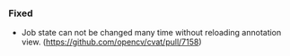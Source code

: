### Fixed

- Job state can not be changed many time without reloading annotation view.
  (<https://github.com/opencv/cvat/pull/7158>)

